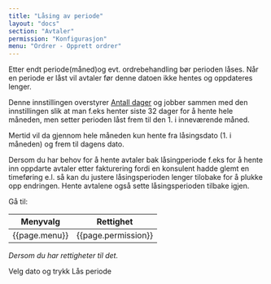 ```yaml
---
title: "Låsing av periode"
layout: "docs"
section: "Avtaler"
permission: "Konfigurasjon"
menu: "Ordrer - Opprett ordrer"
---
```


Etter endt periode(måned)og evt. ordrebehandling bør perioden låses.
Når en periode er låst vil avtaler før denne datoen ikke hentes og oppdateres lenger. 

Denne innstillingen overstyrer [Antall dager](hentavtaler) og jobber sammen med den innstillingen slik at man f.eks henter siste 32 dager for å hente hele måneden,
men setter perioden låst frem til den 1. i inneværende måned.

Mertid vil da gjennom hele måneden kun hente fra låsingsdato (1. i måneden) og frem til dagens dato.


Dersom du har behov for å hente avtaler bak låsingperiode f.eks for å hente inn oppdarte avtaler etter fakturering fordi en konsulent hadde glemt en timeføring e.l. så kan du 
justere låsingsperioden lenger tilobake for å plukke opp endringen. Hente avtalene også sette låsingsperioden tilbake igjen.

Gå til:

| Menyvalg      | Rettighet           |
|---------------|---------------------|
| {{page.menu}} | {{page.permission}} |

*Dersom du har rettigheter til det.*

Velg dato og trykk Lås periode

